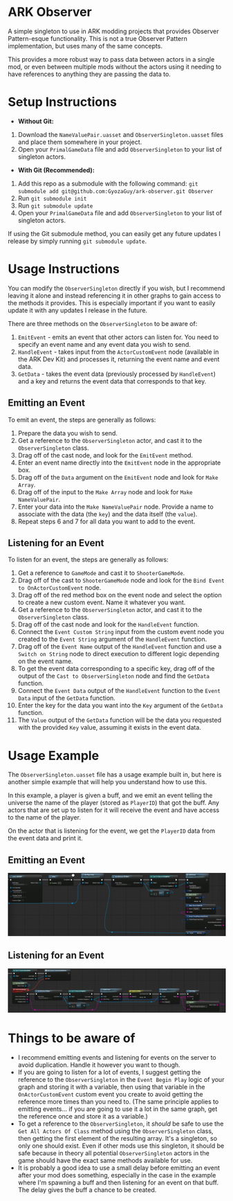# ARK Observer
A simple singleton to use in ARK modding projects that provides Observer Pattern-esque functionality. This is not a true Observer Pattern implementation, but uses many of the same concepts.

This provides a more robust way to pass data between actors in a single mod, or even between multiple mods without the actors using it needing to have references to anything they are passing the data to.

# Setup Instructions

- **Without Git:**
1. Download the `NameValuePair.uasset` and `ObserverSingleton.uasset` files and place them somewhere in your project.
2. Open your `PrimalGameData` file and add `ObserverSingleton` to your list of singleton actors.

- **With Git (Recommended):**
1. Add this repo as a submodule with the following command: `git submodule add git@github.com:GyozaGuy/ark-observer.git Observer`
2. Run `git submodule init`
3. Run `git submodule update`
4. Open your `PrimalGameData` file and add `ObserverSingleton` to your list of singleton actors.

If using the Git submodule method, you can easily get any future updates I release by simply running `git submodule update`.

# Usage Instructions

You can modify the `ObserverSingleton` directly if you wish, but I recommend leaving it alone and instead referencing it in other graphs to gain access to the methods it provides. This is especially important if you want to easily update it with any updates I release in the future.

There are three methods on the `ObserverSingleton` to be aware of:
1. `EmitEvent` - emits an event that other actors can listen for. You need to specify an event name and any event data you wish to send.
2. `HandleEvent` - takes input from the `ActorCustomEvent` node (available in the ARK Dev Kit) and processes it, returning the event name and event data.
3. `GetData` - takes the event data (previously processed by `HandleEvent`) and a key and returns the event data that corresponds to that key.

## Emitting an Event

To emit an event, the steps are generally as follows:
1. Prepare the data you wish to send.
2. Get a reference to the `ObserverSingleton` actor, and cast it to the `ObserverSingleton` class.
3. Drag off of the cast node, and look for the `EmitEvent` method.
4. Enter an event name directly into the `EmitEvent` node in the appropriate box.
5. Drag off of the `Data` argument on the `EmitEvent` node and look for `Make Array`.
6. Drag off of the input to the `Make Array` node and look for `Make NameValuePair`.
7. Enter your data into the `Make NameValuePair` node. Provide a name to associate with the data (the `key`) and the data itself (the `value`).
8. Repeat steps 6 and 7 for all data you want to add to the event.

## Listening for an Event

To listen for an event, the steps are generally as follows:
1. Get a reference to `GameMode` and cast it to `ShooterGameMode`.
2. Drag off of the cast to `ShooterGameMode` node and look for the `Bind Event to OnActorCustomEvent` node.
3. Drag off of the red method box on the event node and select the option to create a new custom event. Name it whatever you want.
4. Get a reference to the `ObserverSingleton` actor, and cast it to the `ObserverSingleton` class.
5. Drag off of the cast node and look for the `HandleEvent` function.
6. Connect the `Event Custom String` input from the custom event node you created to the `Event String` argument of the `HandleEvent` function.
7. Drag off of the `Event Name` output of the `HandleEvent` function and use a `Switch on String` node to direct execution to different logic depending on the event name.
8. To get the event data corresponding to a specific key, drag off of the output of the `Cast to ObserverSingleton` node and find the `GetData` function.
9. Connect the `Event Data` output of the `HandleEvent` function to the `Event Data` input of the `GetData` function.
10. Enter the key for the data you want into the `Key` argument of the `GetData` function.
11. The `Value` output of the `GetData` function will be the data you requested with the provided `Key` value, assuming it exists in the event data.

# Usage Example

The `ObserverSingleton.uasset` file has a usage example built in, but here is another simple example that will help you understand how to use this.

In this example, a player is given a buff, and we emit an event telling the universe the name of the player (stored as `PlayerID`) that got the buff. Any actors that are set up to listen for it will receive the event and have access to the name of the player.

On the actor that is listening for the event, we get the `PlayerID` data from the event data and print it.

## Emitting an Event

![Emitting an event](Examples/Emitting.png)

## Listening for an Event

![Listening for an event](Examples/Listening.png)

# Things to be aware of

- I recommend emitting events and listening for events on the server to avoid duplication. Handle it however you want to though.
- If you are going to listen for a lot of events, I suggest getting the reference to the `ObserverSingleton` in the `Event Begin Play` logic of your graph and storing it with a variable, then using that variable in the `OnActorCustomEvent` custom event you create to avoid getting the reference more times than you need to. (The same principle applies to emitting events... if you are going to use it a lot in the same graph, get the reference once and store it as a variable.)
- To get a reference to the `ObserverSingleton`, it _should_ be safe to use the `Get All Actors Of Class` method using the `ObserverSingleton` class, then getting the first element of the resulting array. It's a singleton, so only one should exist. Even if other mods use this singleton, it should be safe because in theory all potential `ObserverSingleton` actors in the game should have the exact same methods available for use.
- It is probably a good idea to use a small delay before emitting an event after your mod does something, especially in the case in the example where I'm spawning a buff and then listening for an event on that buff. The delay gives the buff a chance to be created.
